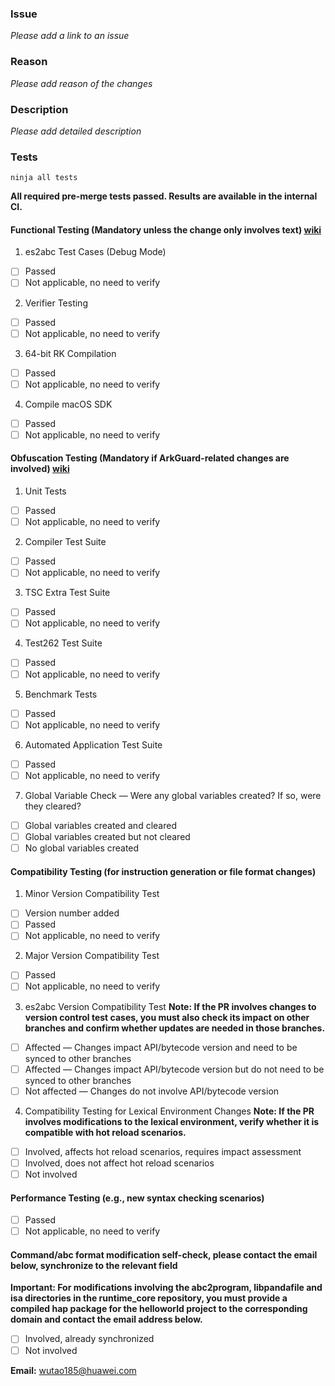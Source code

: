 ### **Issue**
_Please add a link to an issue_

### **Reason**
_Please add reason of the changes_

### **Description**
_Please add detailed description_

### **Tests**
```
ninja all tests
```
**All required pre-merge tests passed. Results are available in the internal CI.**

#### Functional Testing (Mandatory unless the change only involves text) [wiki](https://gitee.com/openharmony/arkcompiler_ets_frontend/wikis/%E4%BB%A3%E7%A0%81%E6%8F%90%E4%BA%A4%E8%A6%81%E6%B1%82%E5%8F%8A%E6%B5%8B%E8%AF%95%E9%AA%8C%E8%AF%81%E6%B5%81%E7%A8%8B)
1. es2abc Test Cases (Debug Mode)
- [ ] Passed
- [ ] Not applicable, no need to verify

2. Verifier Testing
- [ ] Passed
- [ ] Not applicable, no need to verify

3. 64-bit RK Compilation
- [ ] Passed
- [ ] Not applicable, no need to verify

4. Compile macOS SDK
- [ ] Passed
- [ ] Not applicable, no need to verify

#### Obfuscation Testing (Mandatory if ArkGuard-related changes are involved) [wiki](https://gitee.com/openharmony/arkcompiler_ets_frontend/wikis/%E6%B7%B7%E6%B7%86%E6%B5%8B%E8%AF%95%E9%AA%8C%E8%AF%81%E6%B5%81%E7%A8%8B?sort_id=11451209)
1. Unit Tests
- [ ] Passed
- [ ] Not applicable, no need to verify

2. Compiler Test Suite
- [ ] Passed
- [ ] Not applicable, no need to verify

3. TSC Extra Test Suite
- [ ] Passed
- [ ] Not applicable, no need to verify

4. Test262 Test Suite
- [ ] Passed
- [ ] Not applicable, no need to verify

5. Benchmark Tests
- [ ] Passed
- [ ] Not applicable, no need to verify

6. Automated Application Test Suite
- [ ] Passed
- [ ] Not applicable, no need to verify

7. Global Variable Check — Were any global variables created? If so, were they cleared?
- [ ] Global variables created and cleared
- [ ] Global variables created but not cleared
- [ ] No global variables created

#### Compatibility Testing (for instruction generation or file format changes)
1. Minor Version Compatibility Test <!-- If the change causes new ABC files to fail on older images, a new version number must be added -->
- [ ] Version number added
- [ ] Passed
- [ ] Not applicable, no need to verify

2. Major Version Compatibility Test <!-- When `target-api-version` is configured, the generated ABC must run on the corresponding version -->
- [ ] Passed
- [ ] Not applicable, no need to verify

3. es2abc Version Compatibility Test <!-- ABC files compiled by the new es2abc from an old API version should still be recognized and processed by the old es2abc -->
**Note: If the PR involves changes to version control test cases, you must also check its impact on other branches and confirm whether updates are needed in those branches.**
- [ ] Affected — Changes impact API/bytecode version and need to be synced to other branches
- [ ] Affected — Changes impact API/bytecode version but do not need to be synced to other branches
- [ ] Not affected — Changes do not involve API/bytecode version

4. Compatibility Testing for Lexical Environment Changes
**Note: If the PR involves modifications to the lexical environment, verify whether it is compatible with hot reload scenarios.**
- [ ] Involved, affects hot reload scenarios, requires impact assessment
- [ ] Involved, does not affect hot reload scenarios
- [ ] Not involved

#### Performance Testing (e.g., new syntax checking scenarios)
- [ ] Passed
- [ ] Not applicable, no need to verify

#### Command/abc format modification self-check, please contact the email below, synchronize to the relevant field
**Important: For modifications involving the abc2program, libpandafile and isa directories in the runtime_core repository, you must provide a compiled hap package for the helloworld project to the corresponding domain and contact the email address below.**
- [ ] Involved, already synchronized
- [ ] Not involved

**Email:** wutao185@huawei.com